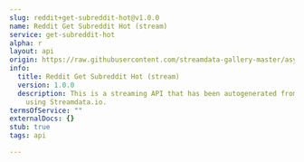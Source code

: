 ```yaml
---
slug: reddit+get-subreddit-hot@v1.0.0
name: Reddit Get Subreddit Hot (stream)
service: get-subreddit-hot
alpha: r
layout: api
origin: https://raw.githubusercontent.com/streamdata-gallery-master/asyncapi/master/_listings/reddit/reddit-get-subreddit-hot-stream-async.md
info:
  title: Reddit Get Subreddit Hot (stream)
  version: 1.0.0
  description: This is a streaming API that has been autogenerated from the Reddit
    using Streamdata.io.
termsOfService: ""
externalDocs: {}
stub: true
tags: api

---
```

